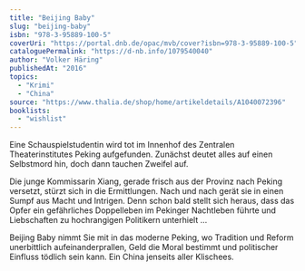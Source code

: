 ```yaml
---
title: "Beijing Baby"
slug: "beijing-baby"
isbn: "978-3-95889-100-5"
coverUri: "https://portal.dnb.de/opac/mvb/cover?isbn=978-3-95889-100-5"
cataloguePermalink: "https://d-nb.info/1079540040"
author: "Volker Häring"
publishedAt: "2016"
topics:
  - "Krimi"
  - "China"
source: "https://www.thalia.de/shop/home/artikeldetails/A1040072396"
booklists: 
  - "wishlist"
---
```

Eine Schauspielstudentin wird tot im Innenhof des Zentralen Theaterinstitutes 
Peking aufgefunden. Zunächst deutet alles auf einen Selbstmord hin, doch dann 
tauchen Zweifel auf.

Die junge Kommissarin Xiang, gerade frisch aus der Provinz nach Peking 
versetzt, stürzt sich in die Ermittlungen. Nach und nach gerät sie in einen 
Sumpf aus Macht und Intrigen. Denn schon bald stellt sich heraus, dass das 
Opfer ein gefährliches Doppelleben im Pekinger Nachtleben führte und 
Liebschaften zu hochrangigen Politikern unterhielt ...

Beijing Baby nimmt Sie mit in das moderne Peking, wo Tradition und Reform 
unerbittlich aufeinanderprallen, Geld die Moral bestimmt und politischer 
Einfluss tödlich sein kann. Ein China jenseits aller Klischees.
